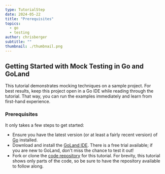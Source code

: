 ```yaml
---
type: TutorialStep
date: 2024-05-22
title: "Prerequisites"
topics:
  - go
  - testing
author: chrisberger
subtitle: ""
thumbnail: ./thumbnail.png
---
```


## Getting Started with Mock Testing in Go and GoLand

This tutorial demonstrates mocking techniques on a sample project. For best results, keep this project open in a Go IDE while reading through the tutorial. That way, you can run the examples immediately and learn from first-hand experience.

### Prerequisites

It only takes a few steps to get started:

- Ensure you have the latest version (or at least a fairly recent version) of [Go](https://go.dev/doc/install) installed.
- Download and install the [GoLand IDE](https://www.jetbrains.com/go/download). There is a free trial available; if you are new to GoLand, don't miss the chance to test it out!
- Fork or clone the [code repository](https://github.com/JetBrains/go-code-samples) for this tutorial. For brevity, this tutorial shows only parts of the code, so be sure to have the repository available to follow along.
